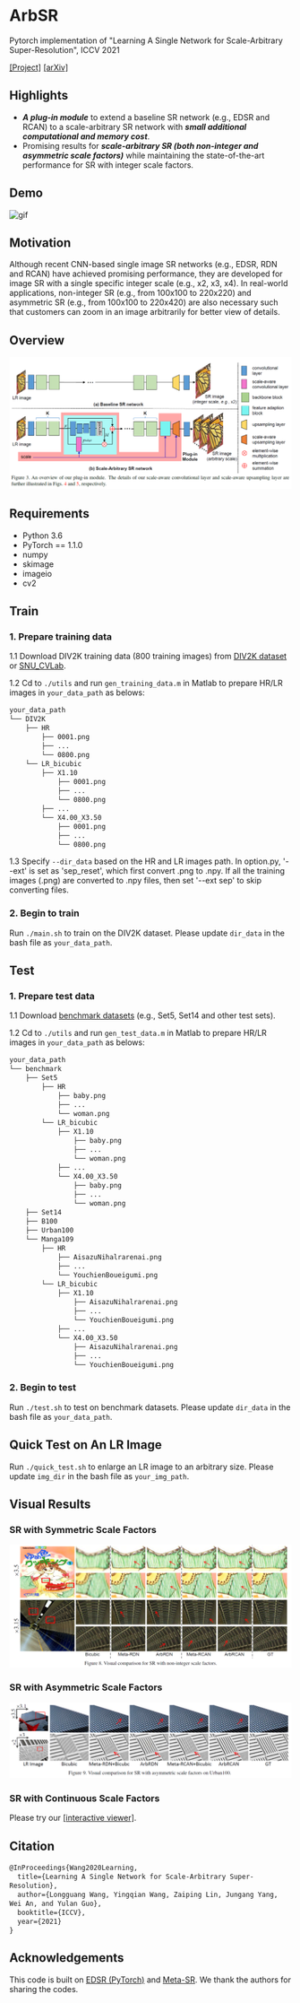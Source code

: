 # ArbSR
Pytorch implementation of "Learning A Single Network for Scale-Arbitrary Super-Resolution", ICCV 2021


[[Project]](https://longguangwang.github.io/Project/ArbSR/) [[arXiv]](https://arxiv.org/abs/2004.03791)

## Highlights
- ***A plug-in module*** to extend a baseline SR network (e.g., EDSR and RCAN) to a scale-arbitrary SR network with ***small additional computational and memory cost***. 
- Promising results for ***scale-arbitrary SR (both non-integer and asymmetric scale factors)*** while maintaining the state-of-the-art performance for SR with integer scale factors.

## Demo

![gif](./Figs/1.gif)

## Motivation
Although recent CNN-based single image SR networks (e.g., EDSR, RDN and RCAN) have achieved promising performance, they are developed for image SR with a single specific integer scale (e.g., x2, x3, x4). In real-world applications, non-integer SR (e.g., from 100x100 to 220x220) and asymmetric SR (e.g., from 100x100 to 220x420) are also necessary such that customers can zoom in an image arbitrarily for better view of details.

## Overview
![overview](./Figs/overview.png)

## Requirements
- Python 3.6
- PyTorch == 1.1.0
- numpy
- skimage
- imageio
- cv2

## Train
### 1. Prepare training data 

1.1 Download DIV2K training data (800 training images) from [DIV2K dataset](https://data.vision.ee.ethz.ch/cvl/DIV2K/) or [SNU_CVLab](https://cv.snu.ac.kr/research/EDSR/DIV2K.tar).

1.2 Cd to `./utils` and run `gen_training_data.m` in Matlab to prepare HR/LR images in `your_data_path` as belows:
```
your_data_path
└── DIV2K
	├── HR
		├── 0001.png
		├── ...
		└── 0800.png
	└── LR_bicubic
		├── X1.10
			├── 0001.png
			├── ...
			└── 0800.png
		├── ...
		└── X4.00_X3.50
			├── 0001.png
			├── ...
			└── 0800.png
```

1.3 Specify `--dir_data` based on the HR and LR images path. In option.py, '--ext' is set as 'sep_reset', which first convert .png to .npy. If all the training images (.png) are converted to .npy files, then set '--ext sep' to skip converting files.

### 2. Begin to train
Run `./main.sh` to train on the DIV2K dataset. Please update `dir_data` in the bash file as `your_data_path`.


## Test
### 1. Prepare test data 

1.1 Download [benchmark datasets](https://github.com/xinntao/BasicSR/blob/a19aac61b277f64be050cef7fe578a121d944a0e/docs/Datasets.md) (e.g., Set5, Set14 and other test sets).

1.2 Cd to `./utils` and run `gen_test_data.m` in Matlab to prepare HR/LR images in `your_data_path` as belows:
```
your_data_path
└── benchmark
	├── Set5
		├── HR
			├── baby.png
			├── ...
			└── woman.png
		└── LR_bicubic
			├── X1.10
				├── baby.png
				├── ...
				└── woman.png
			├── ...
			└── X4.00_X3.50
				├── baby.png
				├── ...
				└── woman.png
	├── Set14
	├── B100
	├── Urban100
	└── Manga109
		├── HR
			├── AisazuNihalrarenai.png
			├── ...
			└── YouchienBoueigumi.png
		└── LR_bicubic
			├── X1.10
				├── AisazuNihalrarenai.png
				├── ...
				└── YouchienBoueigumi.png
			├── ...
			└── X4.00_X3.50
				├── AisazuNihalrarenai.png
				├── ...
				└── YouchienBoueigumi.png
```

### 2. Begin to test
Run `./test.sh` to test on benchmark datasets. Please update `dir_data` in the bash file as `your_data_path`.


## Quick Test on An LR Image
Run `./quick_test.sh` to enlarge an LR image to an arbitrary size. Please update `img_dir` in the bash file as `your_img_path`.

## Visual Results
### SR with Symmetric Scale Factors

![non-integer](./Figs/non-integer.png)

### SR with Asymmetric Scale Factors

![asymmetric](./Figs/asymmetric.png)

### SR with Continuous Scale Factors

Please try our [[interactive viewer]](https://longguangwang.github.io/Project/ArbSR/).

## Citation
```
@InProceedings{Wang2020Learning,
  title={Learning A Single Network for Scale-Arbitrary Super-Resolution},
  author={Longguang Wang, Yingqian Wang, Zaiping Lin, Jungang Yang, Wei An, and Yulan Guo},
  booktitle={ICCV},
  year={2021}
}
```

## Acknowledgements
This code is built on [EDSR (PyTorch)](https://github.com/thstkdgus35/EDSR-PyTorch) and [Meta-SR](https://github.com/XuecaiHu/Meta-SR-Pytorch). We thank the authors for sharing the codes.